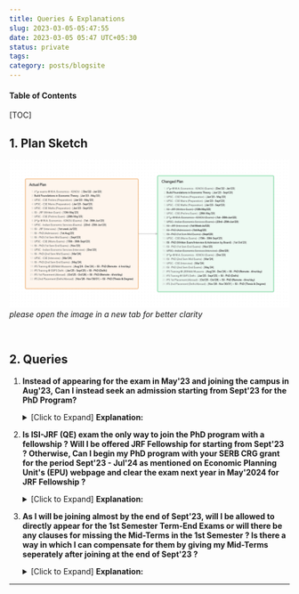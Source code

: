 ```yaml
---
title: Queries & Explanations
slug: 2023-03-05-05:47:55
date: 2023-03-05 05:47 UTC+05:30
status: private
tags:
category: posts/blogsite
---
```


<h4>Table of Contents</h4>
[TOC]

## 1. Plan Sketch
<p>
<img src="/images/Targets%20&%20Planning.png"></img>
<em>please open the image in a new tab for better clarity</em>
</p><br>

## 2. Queries

1. **Instead of appearing for the exam in May'23 and joining the campus in Aug'23, Can I instead seek an admission starting from Sept'23 for the PhD Program?** 
   <details>
   <summary>[Click to Expand] <strong>Explanation:</strong></summary>
   Since, it is being difficult to deal with my memory for both UPSC-CSE (Prelims) & ISI-JRF exams being held in the same month (May'23), taking note of the exception that exists on ISI's - Economics Planning Unit webpage attached below. <br>
   Can I seek an admission by taking the examination whichever the admission board requires me, to start from Sept'23 - written/interview/both etc. ? <br>
   
   <p><img src="/images/JRF%20Webpage.png"></img></p><br>
   By doing this, I can provide maximum attention <strong>towards securing a top-rank in UPSC-CSE</strong> at first and finish off the written exams (UPSC - CSE (Mains)) by Sept'23.This would also provide me more than enough time (since I have started picking up Economics only from Oct'22) to concretely establish my foundations strongly in <strong>Micro Theory - Choice, Equilibrium  & Welfare, Game Theory, Mechanism Design,  Auctions & Network Theory etc.,</strong> and fill my knowledge gaps in Econometrics & Macro Theory (emphasising on parts involving micro elements) a lot more beyond the demand levels of the ISI-JRF Exam. <br>
   Above all, I get to have enough time to do an in-depth analysis on some recent papers and understand the trends and directions of research more concretely. 
   By getting done away with UPSC-CSE exam (securing a top-rank), I can whole-heartedly dedicate myself to research without having to worry about career planning and family at home much. 
   </details>
2. **Is ISI-JRF (QE) exam the only way to join the PhD program with a fellowship ? Will I be offered JRF Fellowship for starting from Sept'23 ? Otherwise, Can I begin my PhD program with your SERB CRG grant for the period Sept'23 - Jul'24 as mentioned on Economic Planning Unit's (EPU) webpage and clear the exam next year in May'2024 for JRF Fellowship ?** 
   <details>
   <summary>[Click to Expand] <strong>Explanation:</strong></summary>
   Going by the instructions mentioned on the EPU's PhD program webpage, I will probably be ineligible for JRF Fellowship until I clear the exam in the next year (2024), <strong>as I'm planning to get my admission in PhD program starting from Sept'23</strong>. In this regard, I would like to know whether after clearing the test with admission board will you be able to offer me fellowship in equivalent terms, from your SERB CRG grant as mentioned on EPU's Announcements webpage, attached below.<br>
   <p><img src="/images/SERB%20Grant.png"></img> </p><br>
   Also to mention, even after clearing the exam next year (May'24), as I will be joining the services (IFS/IAS/IES), starting from Aug'24 I will not require assistance from JRF Fellowship, except for travel grants, book-purchases, journal access etc.
   </details>
3. **As I will be joining almost by the end of Sept'23, will I be allowed to directly appear for the 1st Semester Term-End Exams or will there be any clauses for missing the Mid-Terms in the 1st Semester ? Is there a way in which I can compensate for them by giving my Mid-Terms seperately after joining at the end of Sept'23 ?** 
   <details>
   <summary>[Click to Expand] <strong>Explanation:</strong></summary>
   I will oblige to the conditions which authorities shall seek from me to compensate for the mid-terms.   <br>
   Since, joining at the end of Sept'23 will provide me good enough time, I will by default finish off reading the standard references related to the courses taught in the 1st semester, except the seminar courses before taking the admission in Sept'23. For a quick reference, I have created a list of <a href="https://jeanbourgain8.github.io/posts/Blogsite/2023-03-05-05%3A43%3A56/">resources</a> for you to verify and suggest any additions or corrections which you think are necessary. Thanks!
   </details>

---

